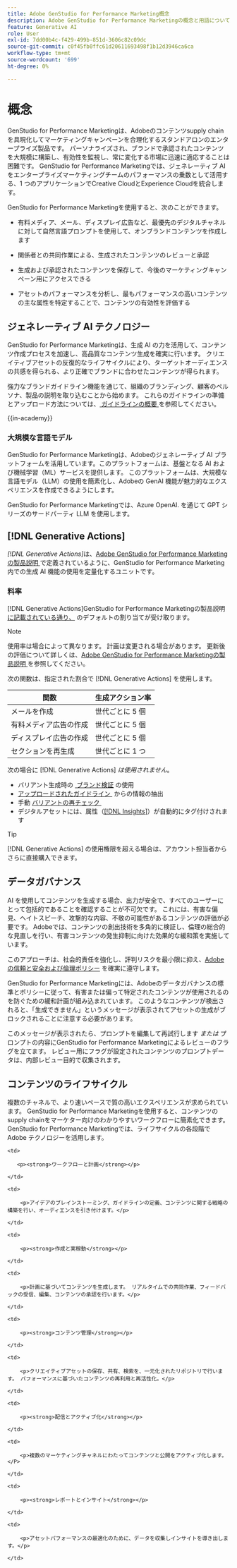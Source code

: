 ```yaml
---
title: Adobe GenStudio for Performance Marketing概念
description: Adobe GenStudio for Performance Marketingの概念と用語について説明します。
feature: Generative AI
role: User
exl-id: 7dd00b4c-f429-499b-851d-3606c82c09dc
source-git-commit: c0f45fb0ffc61d20611693498f1b12d3946ca6ca
workflow-type: tm+mt
source-wordcount: '699'
ht-degree: 0%

---
```


# 概念

GenStudio for Performance Marketingは、Adobeのコンテンツsupply chainを具現化してマーケティングキャンペーンを合理化するスタンドアロンのエンタープライズ製品です。 パーソナライズされ、ブランドで承認されたコンテンツを大規模に構築し、有効性を監視し、常に変化する市場に迅速に適応することは困難です。 GenStudio for Performance Marketingでは、ジェネレーティブ AI をエンタープライズマーケティングチームのパフォーマンスの乗数として活用する、1 つのアプリケーションでCreative CloudとExperience Cloudを統合します。

GenStudio for Performance Marketingを使用すると、次のことができます。

* 有料メディア、メール、ディスプレイ広告など、最優先のデジタルチャネルに対して自然言語プロンプトを使用して、オンブランドコンテンツを作成します

* 関係者との共同作業による、生成されたコンテンツのレビューと承認
* 生成および承認されたコンテンツを保存して、今後のマーケティングキャンペーン用にアクセスできる
* アセットのパフォーマンスを分析し、最もパフォーマンスの高いコンテンツの主な属性を特定することで、コンテンツの有効性を評価する

## ジェネレーティブ AI テクノロジー

GenStudio for Performance Marketingは、生成 AI の力を活用して、コンテンツ作成プロセスを加速し、高品質なコンテンツ生成を確実に行います。 クリエイティブアセットの反復的なライフサイクルにより、ターゲットオーディエンスの共感を得られる、より正確でブランドに合わせたコンテンツが得られます。

強力なブランドガイドライン機能を通じて、組織のブランディング、顧客のペルソナ、製品の説明を取り込むことから始めます。 これらのガイドラインの準備とアップロード方法については、[&#x200B; ガイドラインの概要 &#x200B;](../user-guide/guidelines/overview.md) を参照してください。

{{in-academy}}

### 大規模な言語モデル

GenStudio for Performance Marketingは、Adobeのジェネレーティブ AI プラットフォームを活用しています。このプラットフォームは、基盤となる AI および機械学習（ML）サービスを提供します。 このプラットフォームは、大規模な言語モデル（LLM）の使用を簡素化し、Adobeの GenAI 機能が魅力的なエクスペリエンスを作成できるようにします。

GenStudio for Performance Marketingでは、Azure OpenAI.<!-- Claude, and Gemini models. --> を通じて GPT シリーズのサードパーティ LLM を使用します。

## [!DNL Generative Actions]

_[!DNL Generative Actions]_&#x200B;は、[Adobe GenStudio for Performance Marketingの製品説明 &#x200B;](https://helpx.adobe.com/jp/legal/product-descriptions/adobe-genstudio-for-performance-marketing---product-description.html) で定義されているように、GenStudio for Performance Marketing内での生成 AI 機能の使用を定量化するユニットです。

<!-- Add example about usage mode?
Where users check how many generative actions they have left
How they re-up their genactions
If genactions roll over month to month or not -->

### 料率

[!DNL Generative Actions]GenStudio for Performance Marketingの製品説明 [&#x200B; に記載されている通り、](https://helpx.adobe.com/jp/legal/product-descriptions/adobe-genstudio-for-performance-marketing---product-description.html) のデフォルトの割り当てが受け取ります。

>[!NOTE]
>
>使用率は場合によって異なります。 計画は変更される場合があります。 更新後の評価について詳しくは、[Adobe GenStudio for Performance Marketingの製品説明 &#x200B;](https://helpx.adobe.com/jp/legal/product-descriptions/adobe-genstudio-for-performance-marketing---product-description.html) を参照してください。

次の関数は、指定された割合で [!DNL Generative Actions] を使用します。

| 関数 | 生成アクション率 |
| -----------------------  | ------------------ |
| メールを作成 | 世代ごとに 5 個 |
| 有料メディア広告の作成 | 世代ごとに 5 個 |
| ディスプレイ広告の作成 | 世代ごとに 5 個 |
| セクションを再生成 | 世代ごとに 1 つ |

<!-- | Generate on-brand images | 1 per prompt  |
| Translation              | 1 per prompt  |
| Video: ADLS              | 1 per prompt  |
| Video: TTS + Avatar      | 1 per prompt  | -->

次の場合に [!DNL Generative Actions] _は使用されません_。

* バリアント生成時の [&#x200B; ブランド検証 &#x200B;](/help/user-guide/guidelines/brand-validation.md) の使用
* [&#x200B; アップロードされたガイドライン &#x200B;](/help/user-guide/guidelines/add-guidelines.md) からの情報の抽出
* 手動 [&#x200B; バリアントの再チェック &#x200B;](/help/user-guide/guidelines/brand-validation.md#improve-brand-alignment)
* デジタルアセットには、属性（[[!DNL Insights]](/help/user-guide/insights/overview.md)）が自動的にタグ付けされます

>[!TIP]
>
>[!DNL Generative Actions] の使用権限を超える場合は、アカウント担当者からさらに直接購入できます。

## データガバナンス

AI を使用してコンテンツを生成する場合、出力が安全で、すべてのユーザーにとって包括的であることを確認することが不可欠です。 これには、有害な偏見、ヘイトスピーチ、攻撃的な内容、不敬の可能性があるコンテンツの評価が必要です。 Adobeでは、コンテンツの創出技術を多角的に検証し、倫理の総合的な見直しを行い、有害コンテンツの発生抑制に向けた効果的な緩和策を実施しています。

このアプローチは、社会的責任を強化し、評判リスクを最小限に抑え、[Adobeの信頼と安全および倫理ポリシー &#x200B;](https://www.adobe.com/content/dam/cc/en/ai-ethics/pdfs/Adobe-AI-Ethics-Principles.pdf) を確実に遵守します。

GenStudio for Performance Marketingには、Adobeのデータガバナンスの標準とポリシーに従って、有害または偏って特定されたコンテンツが使用されるのを防ぐための緩和計画が組み込まれています。 このようなコンテンツが検出されると、「生成できません」というメッセージが表示されてアセットの生成がブロックされることに注意する必要があります。

このメッセージが表示されたら、プロンプトを編集して再試行します _または_ プロンプトの内容にGenStudio for Performance Marketingによるレビューのフラグを立てます。 レビュー用にフラグが設定されたコンテンツのプロンプトデータは、内部レビュー目的で収集されます。

## コンテンツのライフサイクル

複数のチャネルで、より速いペースで質の高いエクスペリエンスが求められています。 GenStudio for Performance Marketingを使用すると、コンテンツのsupply chainをマーケター向けのわかりやすいワークフローに簡素化できます。 GenStudio for Performance Marketingでは、ライフサイクルの各段階でAdobe テクノロジーを活用します。

<table style="table-layout:auto">

<tr style="border: 0;">

    <td>

       <p><strong>ワークフローと計画</strong></p>

    </td>

    <td>

        <p>アイデアのブレインストーミング、ガイドラインの定義、コンテンツに関する戦略の構築を行い、オーディエンスを引き付けます。</p>

    </td>

</tr>

<tr style="border: 0;">

    <td>

        <p><strong>作成と実稼動</strong></p>

    </td>

    <td>

        <p>計画に基づいてコンテンツを生成します。 リアルタイムでの共同作業、フィードバックの受信、編集、コンテンツの承認を行います。</p>

    </td>

</tr>

<tr style="border: 0;">

    <td>

        <p><strong>コンテンツ管理</strong></p>

    </td>

    <td>

        <p>クリエイティブアセットの保存、共有、検索を、一元化されたリポジトリで行います。 パフォーマンスに基づいたコンテンツの再利用と再活性化。</p>

    </td>

</tr>

<tr style="border: 0;">

    <td>

        <p><strong>配信とアクティブ化</strong></p>

    </td>

    <td>

        <p>複数のマーケティングチャネルにわたってコンテンツと公開をアクティブ化します。</P>

    </td>

</tr>

<tr style="border: 0;">

    <td>

        <p><strong>レポートとインサイト</strong></p>

    </td>

    <td>

        <p>アセットパフォーマンスの最適化のために、データを収集しインサイトを導き出します。</p>

    </td>

</tr>

</table>
